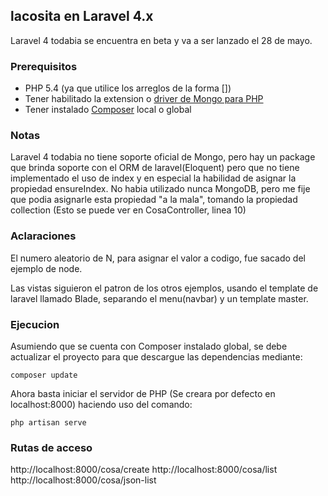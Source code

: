 ## lacosita en Laravel 4.x

Laravel 4 todabia se encuentra en beta y va a ser lanzado el 28 de mayo.

### Prerequisitos

* PHP 5.4 (ya que utilice los arreglos de la forma [])
* Tener habilitado la extension o [driver de Mongo para PHP](http://docs.mongodb.org/ecosystem/drivers/php/)
* Tener instalado [Composer](http://getcomposer.org/) local o global

### Notas

Laravel 4 todabia no tiene soporte oficial de Mongo, pero hay un package que brinda soporte con el ORM de laravel(Eloquent) pero que no tiene implementado el uso de index y en especial la habilidad de asignar la propiedad ensureIndex. No habia utilizado nunca MongoDB, pero me fije que podia asignarle esta propiedad "a la mala", tomando la propiedad collection (Esto se puede ver en CosaController, linea 10)

### Aclaraciones

El numero aleatorio de N, para asignar el valor a codigo, fue sacado del ejemplo de node.

Las vistas siguieron el patron de los otros ejemplos, usando el template de laravel llamado Blade, separando el menu(navbar) y un template master.


### Ejecucion

Asumiendo que se cuenta con Composer instalado global, se debe actualizar el proyecto para que descargue las dependencias mediante:

`composer update`

Ahora basta iniciar el servidor de PHP (Se creara por defecto en localhost:8000) haciendo uso del comando:

`php artisan serve`

### Rutas de acceso
http://localhost:8000/cosa/create
http://localhost:8000/cosa/list
http://localhost:8000/cosa/json-list